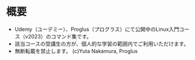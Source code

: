 # 概要
- Udemy（ユーデミー）、Proglus（プログラス）にて公開中のLinux入門コース（v2023）のコマンド集です。
- 該当コースの受講生の方が、個人的な学習の範囲内でご利用いただけます。
- 無断転載を禁止します。
(c)Yuta Nakamura, Proglus
